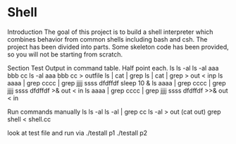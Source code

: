 # Shell
Introduction
The goal of this project is to build a shell interpreter which combines behavior from common shells including bash and csh. The project has been divided into parts. Some skeleton code has been provided, so you will not be starting from scratch.


Section
Test Output in command table. Half point each.
ls 
ls -al
ls -al aaa bbb cc
ls -al aaa bbb cc > outfile
ls | cat | grep
ls | cat | grep > out < inp
ls aaaa | grep cccc | grep jjjj ssss dfdffdf
sleep 10 &
ls aaaa | grep cccc | grep jjjj ssss dfdffdf >& out < in
ls aaaa | grep cccc | grep jjjj ssss dfdffdf >>& out < in

Run commands manually
      ls
      ls -al
      ls -al | grep cc
      ls -al > out   (cat out)
      grep shell < shell.cc
      
 look at test file and run via 
  ./testall p1
  ./testall p2	


